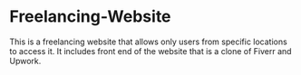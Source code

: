 # Freelancing-Website
This is a freelancing website that allows only users from specific locations to access it. It includes front end of the website that is a clone of Fiverr and Upwork.
